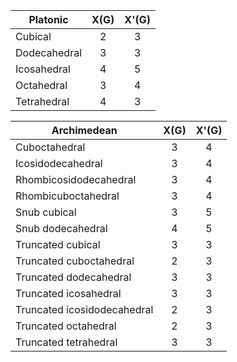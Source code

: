 |                 Platonic                 |   X(G)    |   X'(G)   |
| ---------------------------------------- |:---------:|:---------:|
|                 Cubical                  |     2     |     3     |
|               Dodecahedral               |     3     |     3     |
|               Icosahedral                |     4     |     5     |
|                Octahedral                |     3     |     4     |
|               Tetrahedral                |     4     |     3     |

|               Archimedean                |   X(G)    |   X'(G)   |
| ---------------------------------------- |:---------:|:---------:|
|              Cuboctahedral               |     3     |     4     |
|            Icosidodecahedral             |     3     |     4     |
|          Rhombicosidodecahedral          |     3     |     4     |
|           Rhombicuboctahedral            |     3     |     4     |
|               Snub cubical               |     3     |     5     |
|            Snub dodecahedral             |     4     |     5     |
|            Truncated cubical             |     3     |     3     |
|         Truncated cuboctahedral          |     2     |     3     |
|          Truncated dodecahedral          |     3     |     3     |
|          Truncated icosahedral           |     3     |     3     |
|       Truncated icosidodecahedral        |     2     |     3     |
|           Truncated octahedral           |     2     |     3     |
|          Truncated tetrahedral           |     3     |     3     |


